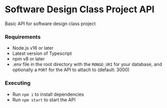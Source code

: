 # Software Design Class Project API

Basic API for software design class project

### Requirements

- Node.js v16 or later
- Latest version of Typescript
- npm v8 or later
- .env file in the root directory with the `MONGO_URI` for your database, and optionally a `PORT` for the API to attach to (default: 3000)

### Executing

- Run `npm i` to install dependencies
- Run `npm start` to start the API
